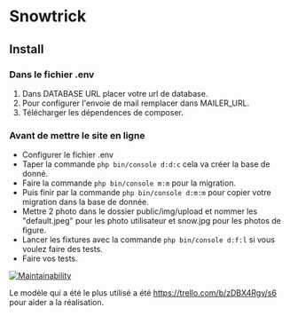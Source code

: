 # Snowtrick
## Install

### Dans le fichier .env
1. Dans DATABASE URL placer votre url de database.
2. Pour configurer l'envoie de mail remplacer dans MAILER_URL. 
3. Télécharger les dépendences de composer.

### Avant de mettre le site en ligne 
* Configurer le fichier .env
* Taper la commande `php bin/console d:d:c` cela va créer la base de donné.
* Faire la commande `php bin/console m:m` pour la migration.
* Puis finir par la commande `php bin/console d:m:m` pour copier votre migration dans la base de donnée.
* Mettre 2 photo dans le dossier public/img/upload et nommer les "default.jpeg" pour les photo utilisateur et snow.jpg pour les photos de figure.
* Lancer les fixtures avec la commande `php bin/console d:f:l` si vous voulez faire des tests.
* Faire vos tests.


[![Maintainability](https://api.codeclimate.com/v1/badges/70ae098e35c31eaae3d1/maintainability)](https://codeclimate.com/github/Monsieur76/S6/maintainability)

Le modèle qui a été le plus utilisé a été https://trello.com/b/zDBX4Rgv/s6 pour aider a la réalisation.
